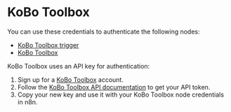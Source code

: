 # KoBo Toolbox

You can use these credentials to authenticate the following nodes:

* [KoBo Toolbox trigger](/integrations/builtin/trigger-nodes/n8n-nodes-base.kobotoolboxtrigger/)
* [KoBo Toolbox](/integrations/builtin/app-nodes/n8n-nodes-base.kobotoolbox/)

KoBo Toolbox uses an API key for authentication:

1. Sign up for a [KoBo Toolbox](https://www.kobotoolbox.org/) account.
2. Follow the [KoBo Toolbox API documentation](https://support.kobotoolbox.org/api.html) to get your API token. 
3. Copy your new key and use it with your KoBo Toolbox node credentials in n8n.